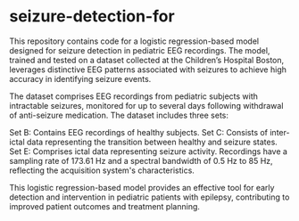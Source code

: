 # seizure-detection-for
This repository contains code for a logistic regression-based model designed for seizure detection in pediatric EEG recordings. The model, trained and tested on a dataset collected at the Children’s Hospital Boston, leverages distinctive EEG patterns associated with seizures to achieve high accuracy in identifying seizure events.

The dataset comprises EEG recordings from pediatric subjects with intractable seizures, monitored for up to several days following withdrawal of anti-seizure medication. The dataset includes three sets:

Set B: Contains EEG recordings of healthy subjects.
Set C: Consists of inter-ictal data representing the transition between healthy and seizure states.
Set E: Comprises ictal data representing seizure activity.
Recordings have a sampling rate of 173.61 Hz and a spectral bandwidth of 0.5 Hz to 85 Hz, reflecting the acquisition system's characteristics.

This logistic regression-based model provides an effective tool for early detection and intervention in pediatric patients with epilepsy, contributing to improved patient outcomes and treatment planning.
